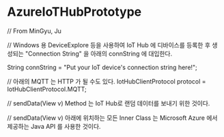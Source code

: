 # AzureIoTHubPrototype
// From MinGyu, Ju

// Windows 용 DeviceExplore 등을 사용하여 IoT Hub 에 디바이스를 등록한 후 생성되는 "Connection String" 을 아래의 connString 에 대입한다.

String connString = "Put your IoT device's connection string here!";

// 아래의 MQTT 는 HTTP 가 될 수도 있다.
IotHubClientProtocol protocol = IotHubClientProtocol.MQTT;


// sendData(View v) Method 는 IoT Hub로 랜덤 데이터를 보내기 위한 것이다.

// sendData(View v) 아래에 위치하는 모든 Inner Class 는 Microsoft Azure 에서 제공하는 Java API 를 사용한 것이다.
